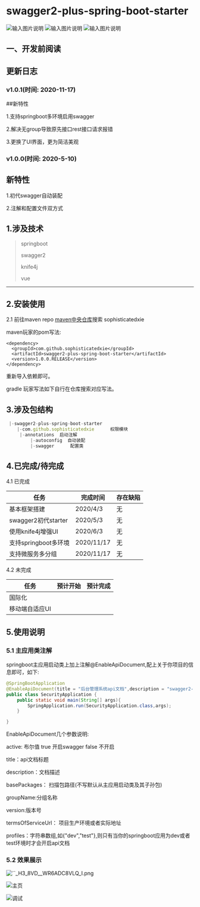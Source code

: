# swagger2-plus-spring-boot-starter
![输入图片说明](https://img.shields.io/badge/license-Apache--2.0-blue "在这里输入图片标题") ![输入图片说明](https://img.shields.io/badge/maven-1.0.0-green "在这里输入图片标题") ![输入图片说明](https://img.shields.io/badge/Prs-welcome-red "在这里输入图片标题")


## 一、开发前阅读

##  更新日志

### v1.0.1(时间: 2020-11-17)
##新特性

1.支持springboot多环境启用swagger

2.解决无group导致原先接口rest接口请求报错

3.更换了UI界面，更为简洁美观



### v1.0.0(时间: 2020-5-10)
## 新特性

1.初代swagger自动装配

2.注解和配置文件双方式




## 1.涉及技术
>springboot
>
>swagger2
>
>knife4j
>
>vue


------------

## 2.安装使用

2.1 前往maven repo [maven中央仓库](https://search.maven.org/)搜索 sophisticatedxie 

maven玩家的pom写法:
```maven
<dependency>
  <groupId>com.github.sophisticatedxie</groupId>
  <artifactId>swagger2-plus-spring-boot-starter</artifactId>
  <version>1.0.0.RELEASE</version>
</dependency>

```
重新导入依赖即可。

gradle 玩家写法如下自行在仓库搜索对应写法。

## 3.涉及包结构

```javascript
 |-swagger2-plus-spring-boot-starter                   
	|-com.github.sophisticatedxie      权限模块
	 |-annotations  启动注解 
         |-autoconfig  自动装配
         |-swagger      配置类
```

## 4.已完成/待完成
4.1 已完成


| 任务 | 完成时间 | 存在缺陷 |
| ------ | ------ | ------ |
|基本框架搭建 | 2020/4/3 | 无 |
| swagger2初代starter | 2020/5/3  | 无 |
| 使用knife4j增强UI    |  2020/6/3  | 无   |
| 支持springboot多环境    |  2020/11/17  | 无   |
| 支持微服务多分组    |  2020/11/17  | 无   |

4.2 未完成

| 任务 | 预计开始 | 预计完成 |
| ------ | ------ | ------ |
| 国际化 | |  |
| 移动端自适应UI | |  |


## 5.使用说明
### 5.1 主应用类注解
 springboot主应用启动类上加上注解@EnableApiDocument,配上关于你项目的信息即可，如下:
 ```java
 @SpringBootApplication
 @EnableApiDocument(title = "后台管理系统api文档",description = "swagger2-plus",groupName = "front",version = "1.0",profiles={"dev","test"})
 public class SecurityApplication {
     public static void main(String[] args){
         SpringApplication.run(SecurityApplication.class,args);
     }
 
 }
 ```
EnableApiDocument几个参数说明:

active: 布尔值  true 开启swagger  false 不开启

title：api文档标题

description：文档描述

basePackages： 扫描包路径(不写默认从主应用启动类及其子孙包)

groupName:分组名称

version:版本号

termsOfServiceUrl： 项目生产环境或者实际地址

profiles：字符串数组,如{"dev","test"},则只有当你的springboot应用为dev或者test环境时才会开启api文档

 ### 5.2 效果展示
 
 ![``_H3_8VD__WR6ADC8VLQ_I.png](https://i.loli.net/2020/11/17/czlJ6RWMLgpIyHY.png)
 
 
 ![主页](https://i.loli.net/2020/11/17/abPFyOqLIoJgnBN.png)
 
 ![调试](https://i.loli.net/2020/11/17/XiKPLQM8OhH79xV.png)
